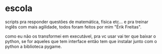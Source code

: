 # escola
scripts pra responder questões de matemática, física etc... e pra treinar inglês com mais agilidade, todos foram feitos por mim "Érik Freitas".

como eu não os transformei em executável, pra vc usar vai ter que baixar o python, se for aqueles que tem interface então tem que instalar junto com o python a biblioteca pygame.
